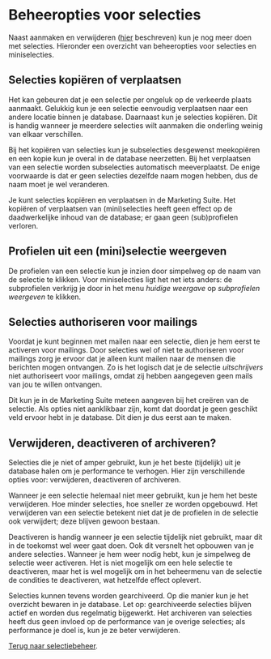 # Beheeropties voor selecties

Naast aanmaken en verwijderen ([hier](selections-introduction.md) beschreven) 
kun je nog meer doen met selecties. Hieronder een overzicht van 
beheeropties voor selecties en miniselecties.


## Selecties kopiëren of verplaatsen

Het kan gebeuren dat je een selectie per ongeluk op de verkeerde plaats 
aanmaakt. Gelukkig kun je een selectie eenvoudig verplaatsen naar een 
andere locatie binnen je database. Daarnaast kun je selecties kopiëren. 
Dit is handig wanneer je meerdere selecties wilt aanmaken die onderling 
weinig van elkaar verschillen.

Bij het kopiëren van selecties kun je subselecties desgewenst meekopiëren 
en een kopie kun je overal in de database neerzetten. Bij het verplaatsen 
van een selectie worden subselecties automatisch meeverplaatst. De enige 
voorwaarde is dat er geen selecties dezelfde naam mogen hebben, dus de 
naam moet je wel veranderen.

Je kunt selecties kopiëren en verplaatsen in de Marketing Suite. Het 
kopiëren of verplaatsen van (mini)selecties heeft geen effect op de 
daadwerkelijke inhoud van de database; er gaan geen (sub)profielen verloren.


## Profielen uit een (mini)selectie weergeven

De profielen van een selectie kun je inzien door simpelweg op de naam 
van de selectie te klikken. Voor miniselecties ligt het net iets anders: 
de subprofielen verkrijg je door in het menu *huidige weergave* op 
*subprofielen weergeven* te klikken.


## Selecties authoriseren voor mailings

Voordat je kunt beginnen met mailen naar een selectie, dien je hem eerst 
te activeren voor mailings. Door selecties wel of niet te authoriseren 
voor mailings zorg je ervoor dat je alleen kunt mailen naar de mensen 
die berichten mogen ontvangen. Zo is het logisch dat je de selectie 
*uitschrijvers* niet authoriseert voor mailings, omdat zij hebben 
aangegeven geen mails van jou te willen ontvangen.

Dit kun je in de Marketing Suite meteen aangeven bij het creëren van de 
selectie. Als opties niet aanklikbaar zijn, komt dat doordat je geen 
geschikt veld ervoor hebt in je database. Dit dien je dus eerst aan te 
maken.


## Verwijderen, deactiveren of archiveren?

Selecties die je niet of amper gebruikt, kun je het beste (tijdelijk) 
uit je database halen om je performance te verhogen. Hier zijn 
verschillende opties voor: verwijderen, deactiveren of archiveren.

Wanneer je een selectie helemaal niet meer gebruikt, kun je hem het 
beste verwijderen. Hoe minder selecties, hoe sneller ze worden opgebouwd. 
Het verwijderen van een selectie betekent niet dat je de profielen in de 
selectie ook verwijdert; deze blijven gewoon bestaan.

Deactiveren is handig wanneer je een selectie tijdelijk niet gebruikt, 
maar dit in de toekomst wel weer gaat doen. Ook dit versnelt het opbouwen 
van je andere selecties. Wanneer je hem weer nodig hebt, kun je simpelweg 
de selectie weer activeren. Het is niet mogelijk om een hele selectie te 
deactiveren, maar het is wel mogelijk om in het beheermenu van de selectie 
de condities te deactiveren, wat hetzelfde effect oplevert.

Selecties kunnen tevens worden gearchiveerd. Op die manier kun je het 
overzicht bewaren in je database. Let op: gearchiveerde selecties blijven 
actief en worden dus regelmatig bijgewerkt. Het archiveren van selecties 
heeft dus geen invloed op de performance van je overige selecties; als 
performance je doel is, kun je ze beter verwijderen.

[Terug naar selectiebeheer](./selections-introduction).
